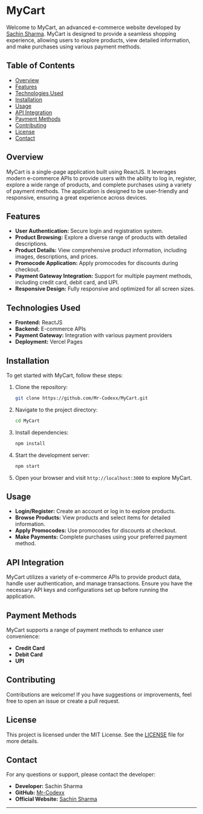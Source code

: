 # MyCart

Welcome to MyCart, an advanced e-commerce website developed by [Sachin Sharma](https://sachinsharma2111.github.io/Home). MyCart is designed to provide a seamless shopping experience, allowing users to explore products, view detailed information, and make purchases using various payment methods.

## Table of Contents

- [Overview](#overview)
- [Features](#features)
- [Technologies Used](#technologies-used)
- [Installation](#installation)
- [Usage](#usage)
- [API Integration](#api-integration)
- [Payment Methods](#payment-methods)
- [Contributing](#contributing)
- [License](#license)
- [Contact](#contact)

## Overview

MyCart is a single-page application built using ReactJS. It leverages modern e-commerce APIs to provide users with the ability to log in, register, explore a wide range of products, and complete purchases using a variety of payment methods. The application is designed to be user-friendly and responsive, ensuring a great experience across devices.

## Features

- **User Authentication:** Secure login and registration system.
- **Product Browsing:** Explore a diverse range of products with detailed descriptions.
- **Product Details:** View comprehensive product information, including images, descriptions, and prices.
- **Promocode Application:** Apply promocodes for discounts during checkout.
- **Payment Gateway Integration:** Support for multiple payment methods, including credit card, debit card, and UPI.
- **Responsive Design:** Fully responsive and optimized for all screen sizes.

## Technologies Used

- **Frontend:** ReactJS
- **Backend:** E-commerce APIs
- **Payment Gateway:** Integration with various payment providers
- **Deployment:** Vercel Pages

## Installation

To get started with MyCart, follow these steps:

1. Clone the repository:

   ```bash
   git clone https://github.com/Mr-Codexx/MyCart.git
   ```

2. Navigate to the project directory:

   ```bash
   cd MyCart
   ```

3. Install dependencies:

   ```bash
   npm install
   ```

4. Start the development server:

   ```bash
   npm start
   ```

5. Open your browser and visit `http://localhost:3000` to explore MyCart.

## Usage

- **Login/Register:** Create an account or log in to explore products.
- **Browse Products:** View products and select items for detailed information.
- **Apply Promocodes:** Use promocodes for discounts at checkout.
- **Make Payments:** Complete purchases using your preferred payment method.

## API Integration

MyCart utilizes a variety of e-commerce APIs to provide product data, handle user authentication, and manage transactions. Ensure you have the necessary API keys and configurations set up before running the application.

## Payment Methods

MyCart supports a range of payment methods to enhance user convenience:

- **Credit Card**
- **Debit Card**
- **UPI**

## Contributing

Contributions are welcome! If you have suggestions or improvements, feel free to open an issue or create a pull request.

## License

This project is licensed under the MIT License. See the [LICENSE](LICENSE) file for more details.

## Contact

For any questions or support, please contact the developer:

- **Developer:** Sachin Sharma
- **GitHub:** [Mr-Codexx](https://github.com/Mr-Codexx)
- **Official Website:** [Sachin Sharma](https://sachinsharma2111.github.io/Home)

---
